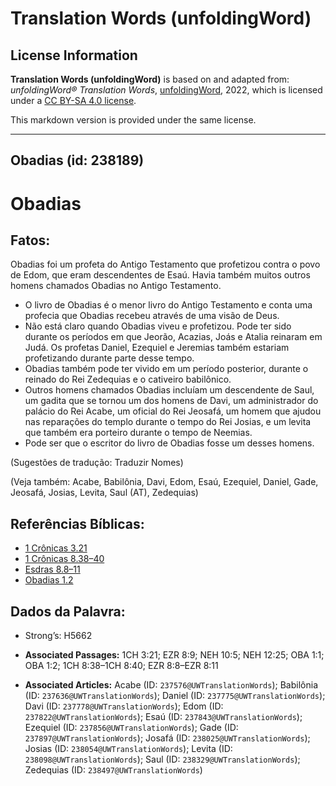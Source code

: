 # Translation Words (unfoldingWord)

## License Information

**Translation Words (unfoldingWord)** is based on and adapted from: _unfoldingWord® Translation Words_, [unfoldingWord](https://unfoldingword.org/utw), 2022, which is licensed under a [CC BY-SA 4.0 license](https://creativecommons.org/licenses/by-sa/4.0/legalcode.en).

This markdown version is provided under the same license.



--------------------------------

## Obadias (id: 238189)

Obadias
=======

Fatos:
------

Obadias foi um profeta do Antigo Testamento que profetizou contra o povo de Edom, que eram descendentes de Esaú. Havia também muitos outros homens chamados Obadias no Antigo Testamento.

* O livro de Obadias é o menor livro do Antigo Testamento e conta uma profecia que Obadias recebeu através de uma visão de Deus.
* Não está claro quando Obadias viveu e profetizou. Pode ter sido durante os períodos em que Jeorão, Acazias, Joás e Atalia reinaram em Judá. Os profetas Daniel, Ezequiel e Jeremias também estariam profetizando durante parte desse tempo.
* Obadias também pode ter vivido em um período posterior, durante o reinado do Rei Zedequias e o cativeiro babilônico.
* Outros homens chamados Obadias incluíam um descendente de Saul, um gadita que se tornou um dos homens de Davi, um administrador do palácio do Rei Acabe, um oficial do Rei Jeosafá, um homem que ajudou nas reparações do templo durante o tempo do Rei Josias, e um levita que também era porteiro durante o tempo de Neemias.
* Pode ser que o escritor do livro de Obadias fosse um desses homens.

(Sugestões de tradução: Traduzir Nomes)

(Veja também: Acabe, Babilônia, Davi, Edom, Esaú, Ezequiel, Daniel, Gade, Jeosafá, Josias, Levita, Saul (AT), Zedequias)

Referências Bíblicas:
---------------------

* [1 Crônicas 3\.21](https://ref.ly/1Chr3:21)
* [1 Crônicas 8\.38–40](https://ref.ly/1Chr8:38-1Chr8:40)
* [Esdras 8\.8–11](https://ref.ly/Ezra8:8-Ezra8:11)
* [Obadias 1\.2](https://ref.ly/Obad1:2)

Dados da Palavra:
-----------------

* Strong’s: H5662

* **Associated Passages:** 1CH 3:21; EZR 8:9; NEH 10:5; NEH 12:25; OBA 1:1; OBA 1:2; 1CH 8:38–1CH 8:40; EZR 8:8–EZR 8:11
* **Associated Articles:** Acabe (ID: `237576@UWTranslationWords`); Babilônia (ID: `237636@UWTranslationWords`); Daniel (ID: `237775@UWTranslationWords`); Davi (ID: `237778@UWTranslationWords`); Edom (ID: `237822@UWTranslationWords`); Esaú (ID: `237843@UWTranslationWords`); Ezequiel (ID: `237856@UWTranslationWords`); Gade (ID: `237897@UWTranslationWords`); Josafá (ID: `238025@UWTranslationWords`); Josias (ID: `238054@UWTranslationWords`); Levita (ID: `238098@UWTranslationWords`); Saul (ID: `238329@UWTranslationWords`); Zedequias (ID: `238497@UWTranslationWords`)

